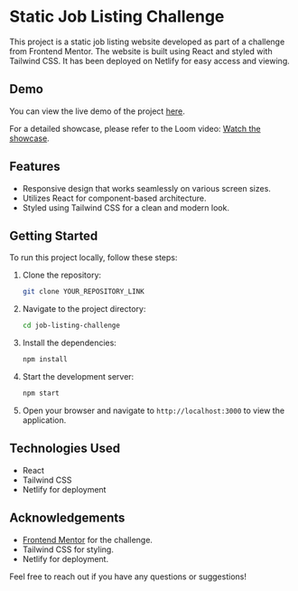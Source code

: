 
# Static Job Listing Challenge

This project is a static job listing website developed as part of a challenge from Frontend Mentor. The website is built using React and styled with Tailwind CSS. It has been deployed on Netlify for easy access and viewing.

## Demo

You can view the live demo of the project [here](https://fm-static-job-listing.netlify.app/).

For a detailed showcase, please refer to the Loom video: [Watch the showcase](https://www.loom.com/share/4e9a7f021b7b4ef2b3975ab9ab9ac19a).

## Features

- Responsive design that works seamlessly on various screen sizes.
- Utilizes React for component-based architecture.
- Styled using Tailwind CSS for a clean and modern look.

## Getting Started

To run this project locally, follow these steps:

1. Clone the repository:
   ```bash
   git clone YOUR_REPOSITORY_LINK
   ```

2. Navigate to the project directory:
   ```bash
   cd job-listing-challenge
   ```

3. Install the dependencies:
   ```bash
   npm install
   ```

4. Start the development server:
   ```bash
   npm start
   ```

5. Open your browser and navigate to `http://localhost:3000` to view the application.

## Technologies Used

- React
- Tailwind CSS
- Netlify for deployment

## Acknowledgements

- [Frontend Mentor](https://www.frontendmentor.io/) for the challenge.
- Tailwind CSS for styling.
- Netlify for deployment.

Feel free to reach out if you have any questions or suggestions!